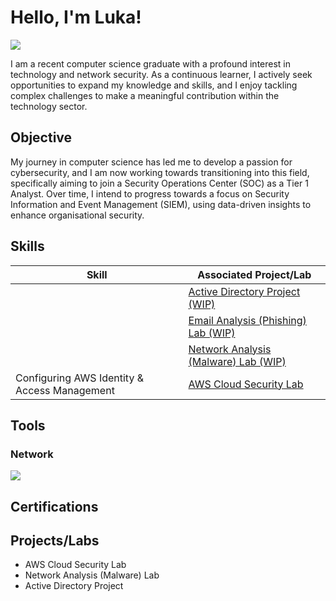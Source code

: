 # Hello, I'm Luka!
<a href="https://linkedin.com/in/luka-babetzki"><img src="https://img.shields.io/badge/-LinkedIn-0072b1?&style=for-the-badge&logo=linkedin&logoColor=white" /></a>

I am a recent computer science graduate with a profound interest in technology and network security. As a continuous learner, I actively seek opportunities to expand my knowledge and skills, and I enjoy tackling complex challenges to make a meaningful contribution within the technology sector.

## Objective

My journey in computer science has led me to develop a passion for cybersecurity, and I am now working towards transitioning into this field, specifically aiming to join a Security Operations Center (SOC) as a Tier 1 Analyst. Over time, I intend to progress towards a focus on Security Information and Event Management (SIEM), using data-driven insights to enhance organisational security.

## Skills

| Skill                                         | Associated Project/Lab         |
|-----------------------------------------------|----------------------------|
| | <a href="https://github.com/Luka-Babetzki/Active-Directory-Lab">Active Directory Project (WIP) </a> | 
| | <a href="https://github.com/Luka-Babetzki/Email-Analysis-Lab">Email Analysis (Phishing) Lab (WIP) </a> |
| | <a href="https://github.com/Luka-Babetzki/Network-Analysis-Lab">Network Analysis (Malware) Lab (WIP) </a> | 
| Configuring AWS Identity & Access Management | <a href="https://github.com/Luka-Babetzki/AWS-Cloud-Security-Lab">AWS Cloud Security Lab </a> |






## Tools

 

### Network
<div>
    <img src="https://img.shields.io/badge/-Wireshark-1679A7?&style=for-the-badge&logo=Wireshark&logoColor=white" />
</div>

<!---

### Endpoint
<div>
    <img src="https://img.shields.io/badge/-Microsoft_Defender_for_Endpoint-00A4EF?&style=for-the-badge&logo=Microsoft&logoColor=white" />
    <img src="https://img.shields.io/badge/-Velociraptor-4B275F?&style=for-the-badge&logo=Velociraptor&logoColor=white" />
</div>

### SIEM
<div>
    <img src="https://img.shields.io/badge/-Microsoft%20Sentinel-5E5E5E?style=for-the-badge&logo=Microsoft&logoColor=white" />
    <img src="https://img.shields.io/badge/-Splunk-000000?&style=for-the-badge&logo=Splunk&logoColor=white" />
    <img src="https://img.shields.io/badge/-Elasticsearch-005571?style=for-the-badge&logo=Elasticsearch&logoColor=white" />
    <img src="https://img.shields.io/badge/-Logstash-FDCC00?style=for-the-badge&logo=Logstash&logoColor=black" />
    <img src="https://img.shields.io/badge/-Kibana-E8488B?style=for-the-badge&logo=Kibana&logoColor=white" />
</div>

-->

## Certifications

<!--

<div>
    <img src="https://img.shields.io/badge/-Cloud%20Digital%20Leader-4285F4?style=for-the-badge&logo=GoogleCloud&logoColor=white" />
    <img src="https://img.shields.io/badge/-Certified%20in%20Cybersecurity-0078D4?style=for-the-badge&logoColor=white" />
    <img src="https://img.shields.io/badge/-Security%2B-FF0000?style=for-the-badge&logo=CompTIA&logoColor=white" />
<div>

-->

## Projects/Labs
- AWS Cloud Security Lab
- Network Analysis (Malware) Lab
- Active Directory Project
